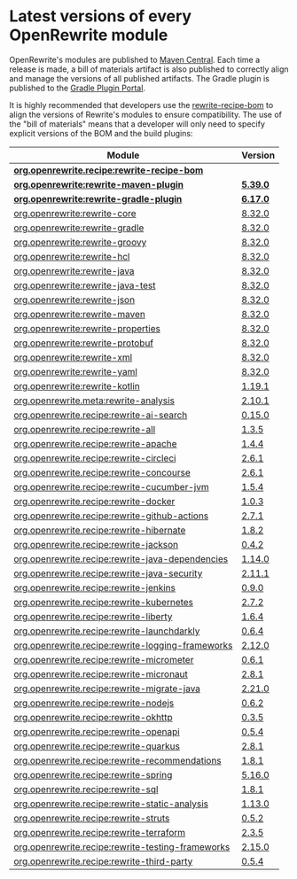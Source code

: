 # Latest versions of every OpenRewrite module

OpenRewrite's modules are published to [Maven Central](https://search.maven.org/search?q=org.openrewrite).
Each time a release is made, a bill of materials artifact is also published to correctly align and manage the versions of all published artifacts.
The Gradle plugin is published to the [Gradle Plugin Portal](https://plugins.gradle.org/plugin/org.openrewrite.rewrite).

It is highly recommended that developers use the [rewrite-recipe-bom](https://github.com/openrewrite/rewrite-recipe-bom)
to align the versions of Rewrite's modules to ensure compatibility.
The use of the "bill of materials" means that a developer will only need to specify explicit versions of the BOM and the build plugins:

| Module                                                                                                                | Version    |
|-----------------------------------------------------------------------------------------------------------------------| ---------- |
| [**org.openrewrite.recipe:rewrite-recipe-bom**](https://github.com/openrewrite/rewrite-recipe-bom)                    |            |
| [**org.openrewrite:rewrite-maven-plugin**](https://github.com/openrewrite/rewrite-maven-plugin)                       | **[5.39.0](https://github.com/openrewrite/rewrite-maven-plugin/releases/tag/v5.39.0)** |
| [**org.openrewrite:rewrite-gradle-plugin**](https://github.com/openrewrite/rewrite-gradle-plugin)                     | **[6.17.0](https://github.com/openrewrite/rewrite-gradle-plugin/releases/tag/v6.17.0)** |
| [org.openrewrite:rewrite-core](https://github.com/openrewrite/rewrite)                                                | [8.32.0](https://github.com/openrewrite/rewrite/releases/tag/v8.32.0) |
| [org.openrewrite:rewrite-gradle](https://github.com/openrewrite/rewrite)                                              | [8.32.0](https://github.com/openrewrite/rewrite/releases/tag/v8.32.0) |
| [org.openrewrite:rewrite-groovy](https://github.com/openrewrite/rewrite)                                              | [8.32.0](https://github.com/openrewrite/rewrite/releases/tag/v8.32.0) |
| [org.openrewrite:rewrite-hcl](https://github.com/openrewrite/rewrite)                                                 | [8.32.0](https://github.com/openrewrite/rewrite/releases/tag/v8.32.0) |
| [org.openrewrite:rewrite-java](https://github.com/openrewrite/rewrite)                                                | [8.32.0](https://github.com/openrewrite/rewrite/releases/tag/v8.32.0) |
| [org.openrewrite:rewrite-java-test](https://github.com/openrewrite/rewrite-java-test)                                 | [8.32.0](https://github.com/openrewrite/rewrite-java-test/releases/tag/v8.32.0) |
| [org.openrewrite:rewrite-json](https://github.com/openrewrite/rewrite)                                                | [8.32.0](https://github.com/openrewrite/rewrite/releases/tag/v8.32.0) |
| [org.openrewrite:rewrite-maven](https://github.com/openrewrite/rewrite)                                               | [8.32.0](https://github.com/openrewrite/rewrite/releases/tag/v8.32.0) |
| [org.openrewrite:rewrite-properties](https://github.com/openrewrite/rewrite)                                          | [8.32.0](https://github.com/openrewrite/rewrite/releases/tag/v8.32.0) |
| [org.openrewrite:rewrite-protobuf](https://github.com/openrewrite/rewrite-protobuf)                                   | [8.32.0](https://github.com/openrewrite/rewrite-protobuf/releases/tag/v8.32.0) |
| [org.openrewrite:rewrite-xml](https://github.com/openrewrite/rewrite)                                                 | [8.32.0](https://github.com/openrewrite/rewrite/releases/tag/v8.32.0) |
| [org.openrewrite:rewrite-yaml](https://github.com/openrewrite/rewrite)                                                | [8.32.0](https://github.com/openrewrite/rewrite/releases/tag/v8.32.0) |
| [org.openrewrite:rewrite-kotlin](https://github.com/openrewrite/rewrite-kotlin)                                       | [1.19.1](https://github.com/openrewrite/rewrite-kotlin/releases/tag/v1.19.1) |
| [org.openrewrite.meta:rewrite-analysis](https://github.com/openrewrite/rewrite-analysis)                              | [2.10.1](https://github.com/openrewrite/rewrite-analysis/releases/tag/v2.10.1) |
| [org.openrewrite.recipe:rewrite-ai-search](https://github.com/openrewrite/rewrite-ai-search)                          | [0.15.0](https://github.com/openrewrite/rewrite-ai-search/releases/tag/v0.15.0) |
| [org.openrewrite.recipe:rewrite-all](https://github.com/openrewrite/rewrite-all)                                      | [1.3.5](https://github.com/openrewrite/rewrite-all/releases/tag/v1.3.5) |
| [org.openrewrite.recipe:rewrite-apache](https://github.com/openrewrite/rewrite-apache)                                | [1.4.4](https://github.com/openrewrite/rewrite-apache/releases/tag/v1.4.4) |
| [org.openrewrite.recipe:rewrite-circleci](https://github.com/openrewrite/rewrite-circleci)                            | [2.6.1](https://github.com/openrewrite/rewrite-circleci/releases/tag/v2.6.1) |
| [org.openrewrite.recipe:rewrite-concourse](https://github.com/openrewrite/rewrite-concourse)                          | [2.6.1](https://github.com/openrewrite/rewrite-concourse/releases/tag/v2.6.1) |
| [org.openrewrite.recipe:rewrite-cucumber-jvm](https://github.com/openrewrite/rewrite-cucumber-jvm)                    | [1.5.4](https://github.com/openrewrite/rewrite-cucumber-jvm/releases/tag/v1.5.4) |
| [org.openrewrite.recipe:rewrite-docker](https://github.com/openrewrite/rewrite-docker)                                | [1.0.3](https://github.com/openrewrite/rewrite-docker/releases/tag/v1.0.3) |
| [org.openrewrite.recipe:rewrite-github-actions](https://github.com/openrewrite/rewrite-github-actions)                | [2.7.1](https://github.com/openrewrite/rewrite-github-actions/releases/tag/v2.7.1) |
| [org.openrewrite.recipe:rewrite-hibernate](https://github.com/openrewrite/rewrite-hibernate)                          | [1.8.2](https://github.com/openrewrite/rewrite-hibernate/releases/tag/v1.8.2) |
| [org.openrewrite.recipe:rewrite-jackson](https://github.com/openrewrite/rewrite-jackson)                              | [0.4.2](https://github.com/openrewrite/rewrite-jackson/releases/tag/v0.4.2) |
| [org.openrewrite.recipe:rewrite-java-dependencies](https://github.com/openrewrite/rewrite-java-dependencies)          | [1.14.0](https://github.com/openrewrite/rewrite-java-dependencies/releases/tag/v1.14.0) |
| [org.openrewrite.recipe:rewrite-java-security](https://github.com/openrewrite/rewrite-java-security)                  | [2.11.1](https://github.com/openrewrite/rewrite-java-security/releases/tag/v2.11.1) |
| [org.openrewrite.recipe:rewrite-jenkins](https://github.com/openrewrite/rewrite-jenkins)                              | [0.9.0](https://github.com/openrewrite/rewrite-jenkins/releases/tag/v0.9.0) |
| [org.openrewrite.recipe:rewrite-kubernetes](https://github.com/openrewrite/rewrite-kubernetes)                        | [2.7.2](https://github.com/openrewrite/rewrite-kubernetes/releases/tag/v2.7.2) |
| [org.openrewrite.recipe:rewrite-liberty](https://github.com/openrewrite/rewrite-liberty)                              | [1.6.4](https://github.com/openrewrite/rewrite-liberty/releases/tag/v1.6.4) |
| [org.openrewrite.recipe:rewrite-launchdarkly](https://github.com/openrewrite/rewrite-launchdarkly)                    | [0.6.4](https://github.com/openrewrite/rewrite-launchdarkly/releases/tag/v0.6.4) |
| [org.openrewrite.recipe:rewrite-logging-frameworks](https://github.com/openrewrite/rewrite-logging-frameworks)        | [2.12.0](https://github.com/openrewrite/rewrite-logging-frameworks/releases/tag/v2.12.0) |
| [org.openrewrite.recipe:rewrite-micrometer](https://github.com/openrewrite/rewrite-micrometer)                        | [0.6.1](https://github.com/openrewrite/rewrite-micrometer/releases/tag/v0.6.1) |
| [org.openrewrite.recipe:rewrite-micronaut](https://github.com/openrewrite/rewrite-micronaut)                          | [2.8.1](https://github.com/openrewrite/rewrite-micronaut/releases/tag/v2.8.1) |
| [org.openrewrite.recipe:rewrite-migrate-java](https://github.com/openrewrite/rewrite-migrate-java)                    | [2.21.0](https://github.com/openrewrite/rewrite-migrate-java/releases/tag/v2.21.0) |
| [org.openrewrite.recipe:rewrite-nodejs](https://github.com/openrewrite/rewrite-nodejs)                                | [0.6.2](https://github.com/openrewrite/rewrite-nodejs/releases/tag/v0.6.2) |
| [org.openrewrite.recipe:rewrite-okhttp](https://github.com/openrewrite/rewrite-okhttp)                                | [0.3.5](https://github.com/openrewrite/rewrite-okhttp/releases/tag/v0.3.5) |
| [org.openrewrite.recipe:rewrite-openapi](https://github.com/openrewrite/rewrite-openapi)                              | [0.5.4](https://github.com/openrewrite/rewrite-openapi/releases/tag/v0.5.4) |
| [org.openrewrite.recipe:rewrite-quarkus](https://github.com/openrewrite/rewrite-quarkus)                              | [2.8.1](https://github.com/openrewrite/rewrite-quarkus/releases/tag/v2.8.1) |
| [org.openrewrite.recipe:rewrite-recommendations](https://github.com/openrewrite/rewrite-recommendations)              | [1.8.1](https://github.com/openrewrite/rewrite-recommendations/releases/tag/v1.8.1) |
| [org.openrewrite.recipe:rewrite-spring](https://github.com/openrewrite/rewrite-spring)                                | [5.16.0](https://github.com/openrewrite/rewrite-spring/releases/tag/v5.16.0) |
| [org.openrewrite.recipe:rewrite-sql](https://github.com/openrewrite/rewrite-sql)                                      | [1.8.1](https://github.com/openrewrite/rewrite-sql/releases/tag/v1.8.1) |
| [org.openrewrite.recipe:rewrite-static-analysis](https://github.com/openrewrite/rewrite-static-analysis)              | [1.13.0](https://github.com/openrewrite/rewrite-static-analysis/releases/tag/v1.13.0) |
| [org.openrewrite.recipe:rewrite-struts](https://github.com/openrewrite/rewrite-struts)                                | [0.5.2](https://github.com/openrewrite/rewrite-struts/releases/tag/v0.5.2) |
| [org.openrewrite.recipe:rewrite-terraform](https://github.com/openrewrite/rewrite-terraform)                          | [2.3.5](https://github.com/openrewrite/rewrite-terraform/releases/tag/v2.3.5) |
| [org.openrewrite.recipe:rewrite-testing-frameworks](https://github.com/openrewrite/rewrite-testing-frameworks)        | [2.15.0](https://github.com/openrewrite/rewrite-testing-frameworks/releases/tag/v2.15.0) |
| [org.openrewrite.recipe:rewrite-third-party](https://github.com/openrewrite/rewrite-third-party)                      | [0.5.4](https://github.com/openrewrite/rewrite-third-party/releases/tag/v0.5.4) |
